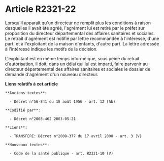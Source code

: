 # Article R2321-22

Lorsqu'il apparaît qu'un directeur ne remplit plus les conditions à raison desquelles il avait été agréé, l'agrément lui est
retiré par le préfet sur proposition du directeur départemental des affaires sanitaires et sociales. Le retrait d'agrément
est notifié par lettre recommandée à l'intéressé, d'une part, et à l'exploitant de la maison d'enfants, d'autre part. La
lettre adressée à l'intéressé indique les motifs de la décision.

L'exploitant est en même temps informé que, sous peine du retrait d'autorisation, il doit, dans un délai qui lui est imparti,
faire parvenir au directeur départemental des affaires sanitaires et sociales le dossier de demande d'agrément d'un nouveau
directeur.

**Liens relatifs à cet article**

	**Anciens textes**:

	  - Décret n°56-841 du 18 août 1956 - art. 12 (Ab)

	**Codifié par**:

	  - Décret n°2003-462 2003-05-21

	**Liens**:

	  - TRANSFERE: Décret n°2008-377 du 17 avril 2008 - art. 3 (V)

	**Nouveaux textes**:

	  - Code de la santé publique - art. R2321-10 (V)
